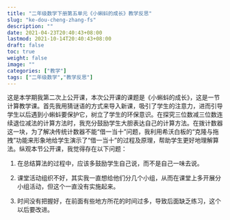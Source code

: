 ```yaml
---
title: "二年级数学下册第五单元《小蝌蚪的成长》教学反思"
slug: "ke-dou-cheng-zhang-fs"
description: ""
date: 2021-04-23T20:40:43+08:00
lastmod: 2021-10-14T20:40:43+08:00
draft: false
toc: true
weight: false
image: ""
categories: ["教学"]
tags: ["二年级数学","教学反思"]
---
```


这是本学期我第二次上公开课，本次公开课的课题是《小蝌蚪的成长》，这是一节计算教学课。首先我用猜谜语的方式来导入新课，吸引了学生的注意力，进而引导学生以后遇到小蝌蚪要保护它，树立了学生的环保意识。在探究三位数减三位数连续退位减法的计算方法时，我充分鼓励学生大胆表达自己的计算方法。在拨计数器这一块，为了解决传统计数器不能“借一当十”问题，我利用希沃白板的“克隆与拖拽”功能来形象地给学生演示了“借一当十”的过程及原理，帮助学生更好地理解算法。纵观本节公开课，我觉得存在以下问题：

1. 在总结算法的过程中，应该多鼓励学生自己说，而不是自己一味去说。

2. 课堂活动组织不好，其实我一直想给他们分几个小组，从而在课堂上多开展分小组活动，但这个一直没有实施起来。

3. 时间没有把握好，在前面有些地方所花的时间过多，导致后面缺乏练习，这个以后要改进。
